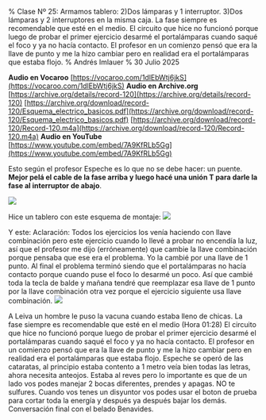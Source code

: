 % Clase Nº 25: Armamos tablero: 2)Dos lámparas y 1 interruptor. 3)Dos lámparas y 2 interruptores en la misma caja. La fase siempre es recomendable que esté en el medio. El circuito que hice no funcionó porque luego de probar el primer ejercicio desarmé el portalámparas cuando saqué el foco y ya no hacía contacto. El profesor en un comienzo pensó que era la llave de punto y me la hizo cambiar pero en realidad era el portalámparas que estaba flojo.
% Andrés Imlauer
% 30 Julio 2025

**Audio en Vocaroo**
[https://vocaroo.com/1dlEbWtj6jkS](https://vocaroo.com/1dlEbWtj6jkS)
**Audio en Archive.org**
[https://archive.org/details/record-120](https://archive.org/details/record-120)
[https://archive.org/download/record-120/Esquema_electrico_basicos.pdf](https://archive.org/download/record-120/Esquema_electrico_basicos.pdf)
[https://archive.org/download/record-120/Record-120.m4a](https://archive.org/download/record-120/Record-120.m4a)
**Audio en YouTube**
[https://www.youtube.com/embed/7A9KfRLb5Gg](https://www.youtube.com/embed/7A9KfRLb5Gg)

Esto según el profesor Espeche es lo que no se debe hacer: un puente. **Mejor pelá el cable de la fase arriba y luego hacé una unión T para darle la fase al interruptor de abajo**.

![](https://blogger.googleusercontent.com/img/b/R29vZ2xl/AVvXsEj0nLeuiPADEngsFo_-n_822_WDapOqKpi_C6OXRXKEeBSCCg5FYmZB-DLd9GYUS6BeTWAkNn_EmYyt7tiWMngHky7p14fk7TODVBODf2F0mTfMrp5kTyuTMyMdeu5N6jsujxgLCODyoNryBHDt2jMkHsDPvnaryQcapjZflyiX3RMMTIsMjpRbnGmkoUE/s4160/IMG_20250513_192252513.jpg)

Hice un tablero con este esquema de montaje:
![](https://blogger.googleusercontent.com/img/b/R29vZ2xl/AVvXsEiAF7zHr0iss704dcyCWPCubYKJniuzXTb18HnsJL8jb5h7EPRBpv_GcLyN0GdZOkAq3r2noJYvt0INgicZKXUAF-cBDz_LRkN18pbTKD4z_XAkyB8fQ3VkEcE-0jFH2r8LAPacBR6CmB3dgrSxUblbbE77ZURWQEcTMSkFacIGeq3IWlyNW7OiKShTKLs/s4160/IMG_20250511_181847728.jpg)

Y este:
Aclaración: Todos los ejercicios los venía haciendo con llave combinación pero este ejercicio cuando lo llevé a probar no encendía la luz, así que el profesor me dijo (erróneamente) que cambie la llave combinación porque pensaba que ese era el problema. Yo la cambié por una llave de 1 punto. Al final el problema terminó siendo que el portalámparas no hacía contacto porque cuando puse el foco lo desarmé un poco. Así que cambié toda la tecla de balde y mañana tendré que reemplazar esa llave de 1 punto por la llave combinación otra vez porque el ejercicio siguiente usa llave combinación.
![](https://blogger.googleusercontent.com/img/b/R29vZ2xl/AVvXsEijTte7dBiI6_Z6PEjZ6tK35Vex8o1_OpirgLDwvE3eWR_-gd4dnDD0UNnhpTRm0yALcESySaT0uROOpzmv6k5W_ciNiiy72ZFCaLYoRol3PPEFk35KWsiG2Qvl5gXw-XOPqKD5V7Z2yQFhvm_d22ZJDP_F7F-zDYI_B67zfuYKk5tLkS45V_YwEm3QB8g/s4160/IMG_20250511_181833612.jpg)

A Leiva un hombre le puso la vacuna cuando estaba lleno de chicas.
La fase siempre es recomendable que esté en el medio (Hora 01:28)
El circuito que hice no funcionó porque luego de probar el primer ejercicio desarmé el portalámparas cuando saqué el foco y ya no hacía contacto. El profesor en un comienzo pensó que era la llave de punto y me la hizo cambiar pero en realidad era el portalámparas que estaba flojo.
Espeche se operó de las cataratas, al principio estaba contento a 1 metro veía bien todas las letras, ahora necesita anteojos.
Estaba al reves pero lo importante es que de un lado vos podes manejar 2 bocas diferentes, prendes y apagas. NO te sulfures.
Cuando vos tenes un disyuntor vos podes usar el boton de prueba para cortar toda la energía y después ya después bajar los demás.
Conversación final con el belado Benavides.
